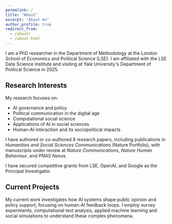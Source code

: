 ```yaml
---
permalink: /
title: "About"
excerpt: "About me"
author_profile: true
redirect_from: 
  - /about/
  - /about.html
---
```


I am a PhD researcher in the Department of Methodology at the London School of Economics and Political Science (LSE). I am affiliated with the LSE Data Science Institute and visiting at Yale University's Department of Political Science in 2025.

## Research Interests

My research focuses on:
- AI governance and policy
- Political communication in the digital age  
- Computational social science
- Applications of AI in social sciences
- Human-AI interaction and its sociopolitical impacts

I have authored or co-authored 8 research papers, including publications in *Humanities and Social Sciences Communications* (Nature Portfolio), with manuscripts under review at *Nature Communications*, *Nature Human Behaviour*, and *PNAS Nexus*.

I have secured competitive grants from LSE, OpenAI, and Google as the Principal Investigator.

## Current Projects

My current work investigates how AI systems shape public opinion and policy support, focusing on human-AI feedback loops. I employ survey experiments, computational text analysis, applied machine learning and social simulations to understand these complex phenomena.
